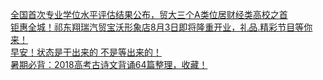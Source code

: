   
[全国首次专业学位水平评估结果公布，贸大三个A类位居财经类高校之首](http://www.dianyue.me/archives/599/6pnplvxkoinw0yvs/)  
[钜惠全城！祁东翔瑞汽贸宝沃形象店8月3日即将隆重开业，礼品.精彩节目等你来！](http://www.dianyue.me/archives/761/7s3yd6b8bu5p7v2o/)  
[早安！状态是干出来的 不是等出来的！](http://www.dianyue.me/archives/212/cdp8avhqz328euz5/)  
[暑期必背：2018高考古诗文背诵64篇整理，收藏！](http://www.dianyue.me/archives/607/q9kyqywh1m4d7582/)